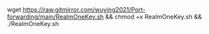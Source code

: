 wget https://raw.gitmirror.com/wuying2021/Port-forwarding/main/RealmOneKey.sh && chmod +x RealmOneKey.sh && ./RealmOneKey.sh

